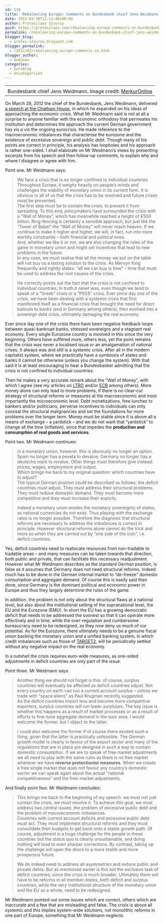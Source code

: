 ```yaml
---
id: 118
title: 'Rebalancing Europe: Comments on Bundesbank chief Jens Weidmann'
date: 2012-03-30T11:13:00+00:00
author: Protesilaos Stavrou
guid: https://protesilaos.com/rebalancing-europe-comments-on-bundesbank-chief-jens-weidmann/
permalink: /rebalancing-europe-comments-on-bundesbank-chief-jens-weidmann/
blogger_blog:
  - protes-stavrou.blogspot.com
blogger_permalink:
  - /2012/03/rebalancing-europe-comments-on.html
blogger_author:
  - Unknown
categories:
  - Euroblog
  - Uncategorized
---
```

<table align="center" cellpadding="0" cellspacing="0" class="tr-caption-container" style="margin-left: auto; margin-right: auto; text-align: center;">
  <tr>
    <td style="text-align: center;">
    </td>
  </tr>
  
  <tr>
    <td class="tr-caption" style="text-align: center;">
      Bundesbank chief Jens Weidmann. Image credit: <a href="http://www.merkur-online.de/nachrichten/wirtschaft-finanzen/bundesbank-chef-weidmann-uebernimmt-keine-weiteren-risiken-1282862.html?cmp=defrss" rel="nofollow" target="_blank">MerkurOnline</a>
    </td>
  </tr>
</table>

On March 28, 2012 the chief of the Bundesbank, Jens Weidmann, delivered <a href="http://www.chathamhouse.org/events/view/182212" target="_blank">a speech at the Chatham House</a>, in which he expanded on his ideas of approaching the economic crisis. What Mr Weidmann said is not at all a surprise to anyone familiar with the economic orthodoxy that permeates his institution and determines the approach the current German government has _vis a vis_ the ongoing eurocrisis. He made reference to the macroeconomic imbalances that characterise the eurozone and the existence of excessive sovereign and public debt. Though many of his points are correct in principle, his analysis has loopholes and his approach is rather one-sided. I shall elaborate on Mr Weidmann&#8217;s views by presenting excerpts from his speech and then follow-up comments, to explain why and where I disagree or agree with him.

Point one. Mr Weidmann says:
  


> We face a crisis that is no longer confined to individual countries. Throughout Europe, it weighs heavily on people’s minds and challenges the viability of monetary union in its current form. It is obvious to all of us that the crisis has to be resolved and future crises must be prevented.  
> The first step must be to contain the crisis, to prevent it from spreading. To this end, policymakers have surrounded the crisis with a “Wall of Money”, which has meanwhile reached a height of €500 billion. Ring-fencing is certainly a sensible approach, but just like the “Tower of Babel” the “Wall of Money” will never reach heaven. If we continue to make it higher and higher, we will, in fact, run into more worldly constraints – both financial and political ones.  
> And, whether we like it or not, we are also changing the rules of the game in monetary union and might set incentives that lead to new problems in the future.  
> In any case, we must realise that all the money we put on the table will not buy us a lasting solution to the crisis. As Mervyn King frequently and rightly states: “all we can buy is time” – time that must be used to address the root causes of the crisis.</p>
He correctly points out the fact that the crisis is not confined to individual countries. In truth it never was, even though we tend to speak of a &#8220;Greek&#8221; crisis or a &#8220;PIIGS&#8221; crisis. Ever since day one of the crisis, we have been dealing with a systemic crisis that first manifested itself as a financial crisis that brought the need for direct bailouts to banks (and in Germany among others), then evolved into a sovereign debt crisis, ultimately damaging the real economy.

Ever since day one of the crisis there have been negative feedback loops between quasi-bankrupt banks, stressed sovereigns and a stagnant real economy. Every single Eurozone country is involved in this since the very beginning. Others have suffered more, others less, yet the point remains that the crisis was never a localised issue or an amalgamation of national crises. It always was and still is a systemic crisis. After all in the modern capitalist system, where we practically have a symbiosis of states and banks it cannot be otherwise (unless you change the system). With that said it is at least encouraging to hear a Bundesbanker admitting that the crisis is not confined to individual countries.

Then he makes a very accurate remark about the &#8220;Wall of Money&#8221;, with which I agree (see my articles on [LTRO](https://protesilaos.com/search/label/LTRO) and/or [ECB](https://protesilaos.com/search/label/ECB) among others). More money alone can only lead to more problems, if there is no clear-cut strategy of structural reforms or measures at the macroeconomic and most importantly the microeconomic level. Debt monetizations, free lunches to bankers and/or politicians, perverse incentives to individuals can only conceal the structural malignancies and set the foundations for more problems over the longer term. Money must be stable since it is above all a means of exchange &#8211; a yardstick &#8211; and we do not want that &#8220;yardstick&#8221; to change all the time (inflation), since that impedes the **production and consumption of real goods and services**.

Point two. Mr Weidmann continues:
  


> In a monetary union, however, this is obviously no longer an option. Spain no longer has a peseta to devalue; Germany no longer has a deutsche mark to revalue. Other things must therefore give instead: prices, wages, employment and output.  
> Which brings me back to my original question: which countries have to adjust?  
> The typical German position could be described as follows: the deficit countries must adjust. They must address their structural problems. They must reduce domestic demand. They must become more competitive and they must increase their exports.</p>
Indeed a monetary union erodes the monetary sovereignty of states, as national currencies do not exist. Thus playing with the exchange rates is no longer possible. Therefore the diagnosis that structural reforms are necessary to address the imbalances is correct in principle. However structural reforms alone cannot do the trick and more so when they are carried out by &#8220;one side of the coin&#8221;, i.e. deficit countries.

Yes, deficit countries need to reallocate resources from non-tradable to tradable areas &#8211; and many measures can be taken towards that direction, both public and private, that can facilitate this necessary readjustment. However what Mr Weidmann describes as the standard German position, is false as it assumes that Germany does not need structural reforms. Indeed much has to be done in the German internal market to &#8220;de-freeze&#8221; domestic consumption and aggregate demand. Of course this is easily said than done, since Germany is the dominant political and economic power in Europe and thus they largely determine the rules of the game.

In addition, the problem is not only about the structural flaws at a national level, but also about the institutional setting of the supranational level, the EU and the Eurozone (EMU). In short the EU has a growing democratic deficit that needs to be addressed the soonest so that it can operate more effectively and in time; while the over-regulation and cumbersome bureaucracy need to be redesigned, as they now  deny us much of our potential. As for the Eurozone, there ultimately needs to be a genuine fiscal union backing the monetary union and a unified banking system, in which credit imbalances such as those of [TARGET2](https://protesilaos.com/search/label/TARGET2), will be periodically settled without any negative impact on the real economy.

In a nutshell the crisis requires euro-wide measures, as one-sided adjustments in deficit countries are only part of the issue.

Point three. Mr Weidmann says:
  


> Another thing we should not forget is this: of course, surplus countries will eventually be affected as deficit countries adjust. Not every country on earth can run a current account surplus – unless we trade with “space aliens” as Paul Krugman recently suggested.  
> As the deficit countries import less and become more competitive exporters, surplus countries will run lower surpluses. The key issue is whether this happens as a result of market processes or as a result of efforts to fine-tune aggregate demand in the euro area. I would welcome the former, but I object to the latter.</p>
I could also welcome the former if of course there existed such a thing, given that the latter is practically unfeasible. The German growth model is clearly in favour of the export sector and many of the regulations that are in place are designed in such a way to contain domestic consumption. If we are to speak of free market adjustments we all need to play with the same rules as there is no free market wherever we have **reverse protectionist measures**. When we create a free single market that does not favour any country&#8217;s domestic sector we can speak again about the actual &#8220;national competitiveness&#8221; and the free-market adjustments.

And finally point four. Mr Weidmann concludes:
  


> This brings me back to the beginning of my speech: we must not just contain the crisis, we must resolve it. To achieve this goal, we must address two central issues: the problem of excessive public debt and the problem of macroeconomic imbalances.  
> Countries with current account deficits and excessive public debt must act. They must implement structural reforms and they must consolidate their budgets to get back onto a stable growth path. Of course, adjustment is a huge challenge for the people in these countries but the status quo is clearly unsustainable, and doing nothing will lead to even sharper corrections. By contrast, taking up the challenge will open the doors to a more stable and more prosperous future.</p>
We do indeed need to address all asymmetries and reduce public and private debts. But as mentioned earlier is this not the exclusive task of deficit countries, since the crisis is much broader. Ultimately there will have to be reforms in all member-states, both deficit and surplus countries, while the very institutional structure of the monetary union and the EU as a whole, need to be redesigned.

Mr Weidmann pointed out some issues which are correct, others which are inaccurate and a few that are misleading and false. The crisis is above all systemic and this implies system-wide solutions, not monolithic reforms in one part of Europe, something that Mr Weidmann neglects.